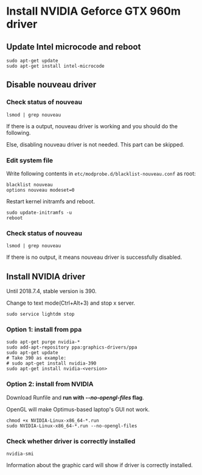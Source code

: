 # Install NVIDIA Geforce GTX 960m driver
## Update Intel microcode and reboot
```
sudo apt-get update
sudo apt-get install intel-microcode
```
## Disable nouveau driver
### Check status of nouveau
```
lsmod | grep nouveau
```
If there is a output, nouveau driver is working and you should do the following.

Else, disabling nouveau driver is not needed. This part can be skipped.
### Edit system file
Write following contents in `etc/modprobe.d/blacklist-nouveau.conf` as root:
```
blacklist nouveau
options nouveau modeset=0
```
Restart kernel initramfs and reboot.
```
sudo update-initramfs -u
reboot
```
### Check status of nouveau
```
lsmod | grep nouveau
```
If there is no output, it means nouveau driver is successfully disabled.
## Install NVIDIA driver
Until 2018.7.4, stable version is 390.

Change to text mode(Ctrl+Alt+3) and stop x server.
```
sudo service lightdm stop
```
### Option 1: install from ppa
```
sudo apt-get purge nvidia-*
sudo add-apt-repository ppa:graphics-drivers/ppa
sudo apt-get update
# Take 390 as example:
# sudo apt-get install nvidia-390
sudo apt-get install nvidia-<version>
```
### Option 2: install from NVIDIA
Download Runfile and **run with _--no-opengl-files_ flag**.

OpenGL will make Optimus-based laptop's GUI not work.
```
chmod +x NVIDIA-Linux-x86_64-*.run
sudo NVIDIA-Linux-x86_64-*.run --no-opengl-files
```
### Check whether driver is correctly installed
```
nvidia-smi
```
Information about the graphic card will show if driver is correctly installed.
